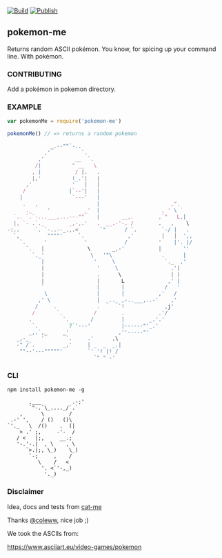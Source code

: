 [![Build](https://github.com/deepakchethan/pokemon-me/actions/workflows/node.js.yml/badge.svg)](https://github.com/deepakchethan/pokemon-me/actions/workflows/node.js.yml) [![Publish](https://github.com/deepakchethan/pokemon-me/actions/workflows/npm-publish.yml/badge.svg)](https://github.com/deepakchethan/pokemon-me/actions/workflows/npm-publish.yml) 


pokemon-me
----------------

Returns random ASCII pokémon. You know, for spicing up your command line. With pokémon.

### CONTRIBUTING

Add a pokémon in pokemon directory.

### EXAMPLE

```javascript
var pokemonMe = require('pokemon-me')

pokemonMe() // => returns a random pokemon

              _.--""`-..
            ,'          `.
          ,'          __  `.
         /|          " __   \
        , |           / |.   .
        |,'          !_.'|   |
      ,'             '   |   |
     /              |`--'|   |
    |                `---'   |
     .   ,                   |                       ,".
      ._     '           _'  |                    , ' \ `
  `.. `.`-...___,...---""    |       __,.        ,`"   L,|
  |, `- .`._        _,-,.'   .  __.-'-. /        .   ,    \
-:..     `. `-..--_.,.<       `"      / `.        `-/ |   .
  `,         """"'     `.              ,'         |   |  ',,
    `.      '            '            /          '    |'. |/
      `.   |              \       _,-'           |       ''
        `._'               \   '"\                .      |
           |                '     \                `._  ,'
           |                 '     \                 .'|
           |                 .      \                | |
           |                 |       L              ,' |
           `                 |       |             /   '
            \                |       |           ,'   /
          ,' \               |  _.._ ,-..___,..-'    ,'
         /     .             .      `!             ,j'
        /       `.          /        .           .'/
       .          `.       /         |        _.'.'
        `.          7`'---'          |------"'_.'
       _,.`,_     _'                ,''-----"'
   _,-_    '       `.     .'      ,\
   -" /`.         _,'     | _  _  _.|
    ""--'---"""""'        `' '! |! /
                            `" " -'

```

### CLI

`npm install pokemon-me -g`

```
       ,___          .-;'
       `"-.`\_...._/`.`
    ,      \        /
 .-' ',    / ()   ()\
`'._   \  /()    .  (|
    > .' ;,     -'-  /
   / <   |;,     __.;
   '-.'-.|  , \    , \
      `>.|;, \_)    \_)
       `-;     ,    /
          \    /   <
           '. <`'-,_)
            '._)
```

### Disclaimer

Idea, docs and tests from [cat-me](https://www.npmjs.com/package/cat-me)

Thanks [@coleww](https://www.npmjs.com/~coleww), nice job ;)

We took the ASCIIs from:

https://www.asciiart.eu/video-games/pokemon
